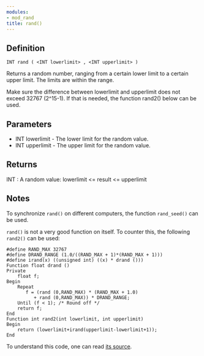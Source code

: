 ```yaml
---
modules:
- mod_rand
title: rand()
---
```


## Definition

    INT rand ( <INT lowerlimit> , <INT upperlimit> )

Returns a random number, ranging from a certain lower limit to a certain upper limit. The limits are within the range.

Make sure the difference between lowerlimit and upperlimit does not exceed 32767 (2^15-1). If that is needed, the function rand2() below can be used.

## Parameters

- INT lowerlimit - The lower limit for the random value.
- INT upperlimit - The upper limit for the random value.

## Returns

INT : A random value: lowerlimit <= result <= upperlimit

## Notes

To synchronize `rand()` on different computers, the function `rand_seed()` can be used.

`rand()` is not a very good function on itself. To counter this, the following `rand2()` can be used:

```
#define RAND_MAX 32767
#define DRAND_RANGE (1.0/((RAND_MAX + 1)*(RAND_MAX + 1)))
#define irand(x) ((unsigned int) ((x) * drand ()))
Function float drand ()
Private
    float f;
Begin
    Repeat
       f = (rand (0,RAND_MAX) * (RAND_MAX + 1.0)
          + rand (0,RAND_MAX)) * DRAND_RANGE;
    Until (f < 1); /* Round off */
    return f;
End
Function int rand2(int lowerlimit, int upperlimit)
Begin
    return (lowerlimit+irand(upperlimit-lowerlimit+1));
End
```

To understand this code, one can read [its source](http://www.azillionmonkeys.com/qed/random.html).
